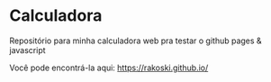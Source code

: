 # Calculadora

Repositório para minha calculadora web pra testar o github pages & javascript

Você pode encontrá-la aqui:
https://rakoski.github.io/
